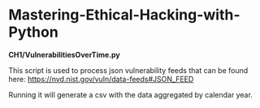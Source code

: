 # Mastering-Ethical-Hacking-with-Python

<b>CH1/VulnerabilitiesOverTime.py</b>

This script is used to process json vulnerability feeds that can be found here: https://nvd.nist.gov/vuln/data-feeds#JSON_FEED

Running it will generate a csv with the data aggregated by calendar year.
